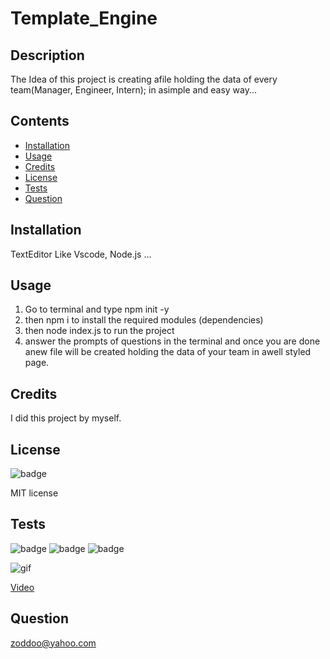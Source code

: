 # Template_Engine

## Description

The Idea of this project is creating afile holding the data of every team(Manager, Engineer, Intern); in asimple and easy way...

## Contents

* [Installation](#installation)
* [Usage](#usage)
* [Credits](#credits)
* [License](#license)
* [Tests](#tests)
* [Question](#question)
                 
## Installation

TextEditor Like Vscode, Node.js ...
                
## Usage
 1. Go to terminal and type npm init -y
 1. then npm i to install the required modules (dependencies)
 1. then node index.js to run the project
 1. answer the prompts of questions in the terminal and once you are done anew file will be created holding the data of your team in awell styled page.

## Credits
 
I did this project by myself.

## License
![badge](https://img.shields.io/badge/Moddoo-ahmed-teal)

MIT license 
                
## Tests

![badge](https://img.shields.io/badge/License-ahmed-yellowgreen)
![badge](https://img.shields.io/badge/dependencies-upto_date-hotpink)
![badge](https://img.shields.io/badge/Version-v1.0.0-blue)

![gif](https://camo.githubusercontent.com/655f5a96b5b6ccb833dbb6e1c77696276a9bd0fb/68747470733a2f2f6d656469612e67697068792e636f6d2f6d656469612f55516c66595175674437726d6363776c76392f67697068792e676966)

[Video](https://zoddoo.tinytake.com/tt/NDEyMTc0MV8xMjY4OTQxOA)
                
## Question

zoddoo@yahoo.com